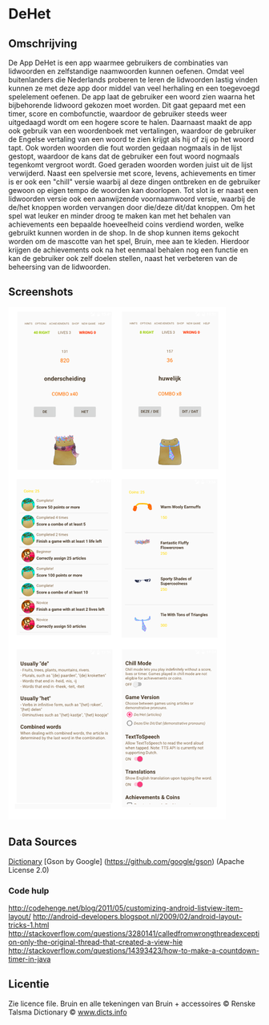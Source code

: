 # DeHet


## Omschrijving

De App DeHet is een app waarmee gebruikers de combinaties van lidwoorden en zelfstandige naamwoorden kunnen oefenen. Omdat veel buitenlanders die Nederlands proberen te leren de lidwoorden lastig vinden kunnen ze met deze app door middel van veel herhaling en een toegevoegd spelelement oefenen. De app laat de gebruiker een woord zien waarna het bijbehorende lidwoord gekozen moet worden. Dit gaat gepaard met een timer, score en combofunctie, waardoor de gebruiker steeds weer uitgedaagd wordt om een hogere score te halen. Daarnaast maakt de app ook gebruik van een woordenboek met vertalingen, waardoor de gebruiker de Engelse vertaling van een woord te zien krijgt als hij of zij op het woord tapt. Ook worden woorden die fout worden gedaan nogmaals in de lijst gestopt, waardoor de kans dat de gebruiker een fout woord nogmaals tegenkomt vergroot wordt. Goed geraden woorden worden juist uit de lijst verwijderd. Naast een spelversie met score, levens, achievements en timer is er ook een "chill" versie waarbij al deze dingen ontbreken en de gebruiker gewoon op eigen tempo de woorden kan doorlopen. Tot slot is er naast een lidwoorden versie ook een aanwijzende voornaamwoord versie, waarbij de de/het knoppen worden vervangen door die/deze dit/dat knoppen. Om het spel wat leuker en minder droog te maken kan met het behalen van achievements een bepaalde hoeveelheid coins verdiend worden, welke gebruikt kunnen worden in de shop. In de shop kunnen items gekocht worden om de mascotte van het spel, Bruin, mee aan te kleden. Hierdoor krijgen de achievements ook na het eenmaal behalen nog een functie en kan de gebruiker ook zelf doelen stellen, naast het verbeteren van de beheersing van de lidwoorden.

## Screenshots

![](doc/screenshotsreadme.png)

## Data Sources

[Dictionary](http://www.dicts.info)
[Gson by Google] (https://github.com/google/gson) (Apache License 2.0)

### Code hulp
http://codehenge.net/blog/2011/05/customizing-android-listview-item-layout/
http://android-developers.blogspot.nl/2009/02/android-layout-tricks-1.html
http://stackoverflow.com/questions/3280141/calledfromwrongthreadexception-only-the-original-thread-that-created-a-view-hie
http://stackoverflow.com/questions/14393423/how-to-make-a-countdown-timer-in-java

## Licentie
Zie licence file.
Bruin en alle tekeningen van Bruin + accessoires © Renske Talsma
Dictionary © www.dicts.info


 